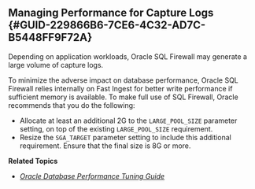 ##  Managing Performance for Capture Logs {#GUID-229866B6-7CE6-4C32-AD7C-B5448FF9F72A} 

Depending on application workloads, Oracle SQL Firewall may generate a large volume of capture logs. 

To minimize the adverse impact on database performance, Oracle SQL Firewall relies internally on Fast Ingest for better write performance if sufficient memory is available. To make full use of SQL Firewall, Oracle recommends that you do the following: 

  * Allocate at least an additional 2G to the ` LARGE_POOL_SIZE ` parameter setting, on top of the existing ` LARGE_POOL_SIZE ` requirement. 
  * Resize the ` SGA_TARGET ` parameter setting to include this additional requirement. Ensure that the final size is 8G or more. 



**Related Topics**

  * [ *Oracle Database Performance Tuning Guide*  ](https://docs.oracle.com/pls/topic/lookup?ctx=en/database/oracle/oracle-database/23/sqlfw&id=TGDBA-GUID-CFADC9EA-2E2F-4EBB-BA2C-3663291DCC25)


